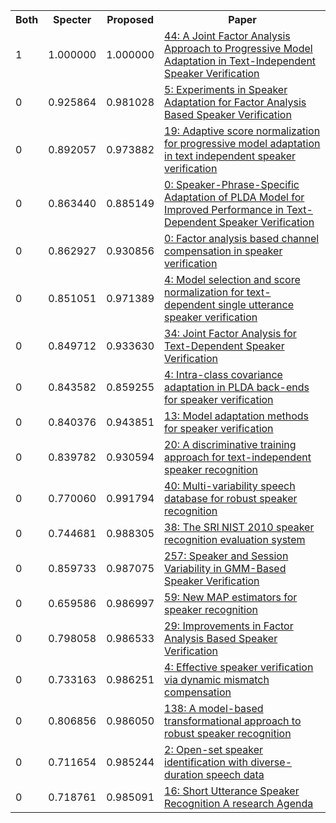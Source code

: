<html><table><tr>
<th>Both</th>
<th>Specter</th>
<th>Proposed</th>
<th>Paper</th>
</tr>
<tr>
<td>1</td>
<td>1.000000</td>
<td>1.000000</td>
<td><a href="https://www.semanticscholar.org/paper/5242ae0bf6916d79fe806b63e9240dafc7358686">44: A Joint Factor Analysis Approach to Progressive Model Adaptation in Text-Independent Speaker Verification</a></td>
</tr>
<tr>
<td>0</td>
<td>0.925864</td>
<td>0.981028</td>
<td><a href="https://www.semanticscholar.org/paper/86a379e58b0f59b21552cf0ec3f8b0a3f69adf43">5: Experiments in Speaker Adaptation for Factor Analysis Based Speaker Verification</a></td>
</tr>
<tr>
<td>0</td>
<td>0.892057</td>
<td>0.973882</td>
<td><a href="https://www.semanticscholar.org/paper/0690981c9a6d08db1e854080d65e2b74eb3c59e2">19: Adaptive score normalization for progressive model adaptation in text independent speaker verification</a></td>
</tr>
<tr>
<td>0</td>
<td>0.863440</td>
<td>0.885149</td>
<td><a href="https://www.semanticscholar.org/paper/1ca45020d157afaa51c66784332f1552caebf95c">0: Speaker-Phrase-Specific Adaptation of PLDA Model for Improved Performance in Text-Dependent Speaker Verification</a></td>
</tr>
<tr>
<td>0</td>
<td>0.862927</td>
<td>0.930856</td>
<td><a href="https://www.semanticscholar.org/paper/05b74c4c88298df6ca263cbde6b6cd2ea0c1cacb">0: Factor analysis based channel compensation in speaker verification</a></td>
</tr>
<tr>
<td>0</td>
<td>0.851051</td>
<td>0.971389</td>
<td><a href="https://www.semanticscholar.org/paper/9ae1906aa767d199a488d1da1c596d25cc28ecbc">4: Model selection and score normalization for text-dependent single utterance speaker verification</a></td>
</tr>
<tr>
<td>0</td>
<td>0.849712</td>
<td>0.933630</td>
<td><a href="https://www.semanticscholar.org/paper/e9a9556ed2f3eea82e139aefe7747d5692e16070">34: Joint Factor Analysis for Text-Dependent Speaker Verification</a></td>
</tr>
<tr>
<td>0</td>
<td>0.843582</td>
<td>0.859255</td>
<td><a href="https://www.semanticscholar.org/paper/75e0f11614b63aee3c6a1a89ca0c76d83605aff4">4: Intra-class covariance adaptation in PLDA back-ends for speaker verification</a></td>
</tr>
<tr>
<td>0</td>
<td>0.840376</td>
<td>0.943851</td>
<td><a href="https://www.semanticscholar.org/paper/3172ef802b3ed771fbf9792613a7264aa4fba8e0">13: Model adaptation methods for speaker verification</a></td>
</tr>
<tr>
<td>0</td>
<td>0.839782</td>
<td>0.930594</td>
<td><a href="https://www.semanticscholar.org/paper/e706d14e9c70dee8629a594efdcd063b01d71892">20: A discriminative training approach for text-independent speaker recognition</a></td>
</tr>
<tr>
<td>0</td>
<td>0.770060</td>
<td>0.991794</td>
<td><a href="https://www.semanticscholar.org/paper/cb3186d4cc024941c60f5e2a3716b8b8da5401aa">40: Multi-variability speech database for robust speaker recognition</a></td>
</tr>
<tr>
<td>0</td>
<td>0.744681</td>
<td>0.988305</td>
<td><a href="https://www.semanticscholar.org/paper/374df9674218bd435cfd4e3085cedc7d55095033">38: The SRI NIST 2010 speaker recognition evaluation system</a></td>
</tr>
<tr>
<td>0</td>
<td>0.859733</td>
<td>0.987075</td>
<td><a href="https://www.semanticscholar.org/paper/eef057b9cb049c79bf440e2a4676743f5fe3887e">257: Speaker and Session Variability in GMM-Based Speaker Verification</a></td>
</tr>
<tr>
<td>0</td>
<td>0.659586</td>
<td>0.986997</td>
<td><a href="https://www.semanticscholar.org/paper/a402292c94263f9b6473e3ece75ea2b36ed92eb0">59: New MAP estimators for speaker recognition</a></td>
</tr>
<tr>
<td>0</td>
<td>0.798058</td>
<td>0.986533</td>
<td><a href="https://www.semanticscholar.org/paper/5385cab96b3fcb19d485e1a62d85841311544b05">29: Improvements in Factor Analysis Based Speaker Verification</a></td>
</tr>
<tr>
<td>0</td>
<td>0.733163</td>
<td>0.986251</td>
<td><a href="https://www.semanticscholar.org/paper/8ed3f519d7efaea73a58f083964196c29d41994a">4: Effective speaker verification via dynamic mismatch compensation</a></td>
</tr>
<tr>
<td>0</td>
<td>0.806856</td>
<td>0.986050</td>
<td><a href="https://www.semanticscholar.org/paper/0ee08a0aaa4be7851a28a5fff552567c31a0b0af">138: A model-based transformational approach to robust speaker recognition</a></td>
</tr>
<tr>
<td>0</td>
<td>0.711654</td>
<td>0.985244</td>
<td><a href="https://www.semanticscholar.org/paper/15a49d33980803df362d04a8810fb72633dfa74f">2: Open-set speaker identification with diverse-duration speech data</a></td>
</tr>
<tr>
<td>0</td>
<td>0.718761</td>
<td>0.985091</td>
<td><a href="https://www.semanticscholar.org/paper/2bccb66a44799b86dc8469b0dc9f3d75a48534e0">16: Short Utterance Speaker Recognition A research Agenda</a></td>
</tr>
</table></html>
